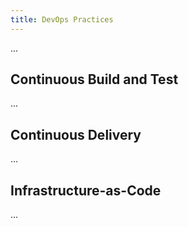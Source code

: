 ```yaml
---
title: DevOps Practices
---
```


...


## Continuous Build and Test
...


## Continuous Delivery
...


## Infrastructure-as-Code
...